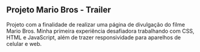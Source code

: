 ## Projeto Mario Bros - Trailer 
  Projeto com a finalidade de realizar uma página de divulgação do filme Mario Bros. Minha primeira experiência desafiadora trabalhando com CSS, HTML e JavaScript, além de trazer responsividade para aparelhos de celular e web. 

